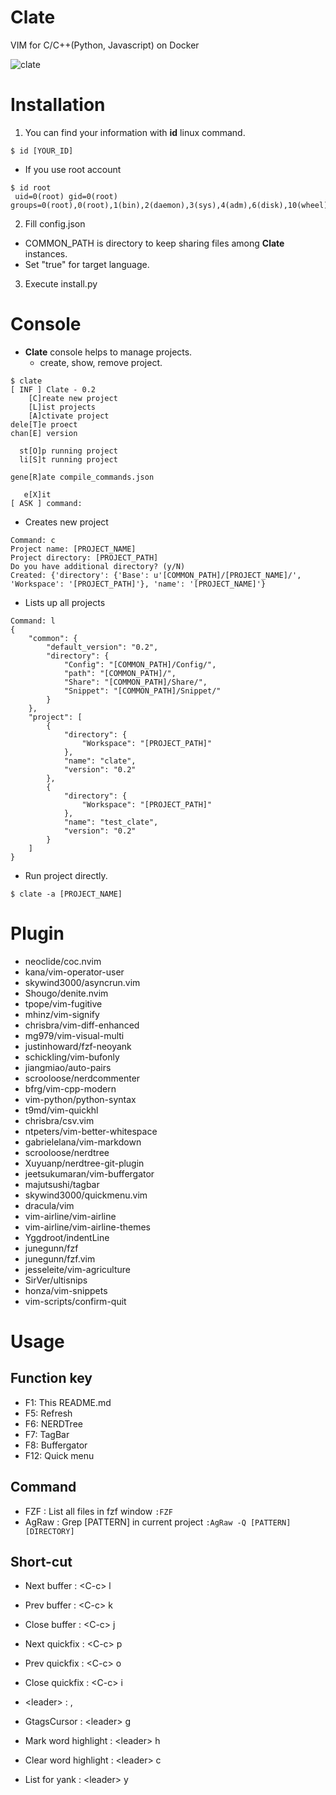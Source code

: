 # Clate
VIM for C/C++(Python, Javascript) on Docker

![clate](https://lh3.googleusercontent.com/YX3fwssxs7YPgn4Pyrdp1I--_RBH4kfrm4_6ITxNA0iG7Cv1GzRDKbEIJQLOblh8r4UECVPEv4RX0A "clate")

# Installation
1. You can find your information with **id** linux command.
```
$ id [YOUR_ID]
```
  - If you use root account
```
$ id root
 uid=0(root) gid=0(root) groups=0(root),0(root),1(bin),2(daemon),3(sys),4(adm),6(disk),10(wheel),11(floppy),20(dialout),26(tape),27(video)
```
2. Fill config.json
  - COMMON_PATH is directory to keep sharing files among **Clate** instances.
  - Set "true" for target language.
3. Execute install.py

# Console
* **Clate** console helps to manage projects.
  - create, show, remove project.
```
$ clate
[ INF ] Clate - 0.2
    [C]reate new project
    [L]ist projects
    [A]ctivate project
dele[T]e proect
chan[E] version

  st[O]p running project
  li[S]t running project

gene[R]ate compile_commands.json

   e[X]it
[ ASK ] command:
```
* Creates new project
```
Command: c
Project name: [PROJECT_NAME]
Project directory: [PROJECT_PATH]
Do you have additional directory? (y/N)
Created: {'directory': {'Base': u'[COMMON_PATH]/[PROJECT_NAME]/', 'Workspace': '[PROJECT_PATH]'}, 'name': '[PROJECT_NAME]'}
```
* Lists up all projects
```
Command: l
{
    "common": {
        "default_version": "0.2",
        "directory": {
            "Config": "[COMMON_PATH]/Config/",
            "path": "[COMMON_PATH]/",
            "Share": "[COMMON_PATH]/Share/",
            "Snippet": "[COMMON_PATH]/Snippet/"
        }
    },
    "project": [
        {
            "directory": {
                "Workspace": "[PROJECT_PATH]"
            },
            "name": "clate",
            "version": "0.2"
        },
        {
            "directory": {
                "Workspace": "[PROJECT_PATH]"
            },
            "name": "test_clate",
            "version": "0.2"
        }
    ]
}
```
* Run project directly.
```
$ clate -a [PROJECT_NAME]
```

# Plugin
* neoclide/coc.nvim
* kana/vim-operator-user
* skywind3000/asyncrun.vim
* Shougo/denite.nvim
* tpope/vim-fugitive
* mhinz/vim-signify
* chrisbra/vim-diff-enhanced
* mg979/vim-visual-multi
* justinhoward/fzf-neoyank
* schickling/vim-bufonly
* jiangmiao/auto-pairs
* scrooloose/nerdcommenter
* bfrg/vim-cpp-modern
* vim-python/python-syntax
* t9md/vim-quickhl
* chrisbra/csv.vim
* ntpeters/vim-better-whitespace
* gabrielelana/vim-markdown
* scrooloose/nerdtree
* Xuyuanp/nerdtree-git-plugin
* jeetsukumaran/vim-buffergator
* majutsushi/tagbar
* skywind3000/quickmenu.vim
* dracula/vim
* vim-airline/vim-airline
* vim-airline/vim-airline-themes
* Yggdroot/indentLine
* junegunn/fzf
* junegunn/fzf.vim
* jesseleite/vim-agriculture
* SirVer/ultisnips
* honza/vim-snippets
* vim-scripts/confirm-quit

# Usage

## Function key
* F1: This README.md
* F5: Refresh
* F6: NERDTree
* F7: TagBar
* F8: Buffergator
* F12: Quick menu

## Command
* FZF       : List all files in fzf window
```:FZF```
* AgRaw     : Grep [PATTERN] in current project
```:AgRaw -Q [PATTERN] [DIRECTORY]```

## Short-cut
* Next buffer               : &lt;C-c> l
* Prev buffer               : &lt;C-c> k
* Close buffer              : &lt;C-c> j

* Next quickfix             : &lt;C-c> p
* Prev quickfix             : &lt;C-c> o
* Close quickfix            : &lt;C-c> i

* &lt;leader>               : ,
* GtagsCursor               : &lt;leader> g
* Mark word highlight       : &lt;leader> h
* Clear word highlight      : &lt;leader> c
* List for yank             : &lt;leader> y

